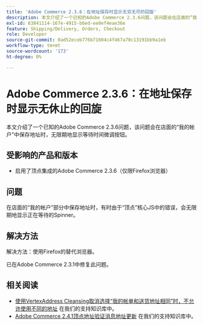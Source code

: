 ```yaml
---
title: 'Adobe Commerce 2.3.6：在地址保存时显示无穷无尽的回旋'
description: 本文介绍了一个已知的Adobe Commerce 2.3.6问题，该问题会在店面的“我的帐户”中保存地址时，无限期地显示等待时间微调按钮。
exl-id: 63841114-167e-4915-b6ed-ee0ef4eae36e
feature: Shipping/Delivery, Orders, Checkout
role: Developer
source-git-commit: 0ad52eceb776b71604c4f467a70c13191bb9a1eb
workflow-type: tm+mt
source-wordcount: '173'
ht-degree: 0%

---
```


# Adobe Commerce 2.3.6：在地址保存时显示无休止的回旋

本文介绍了一个已知的Adobe Commerce 2.3.6问题，该问题会在店面的“我的帐户”中保存地址时，无限期地显示等待时间微调按钮。

## 受影响的产品和版本

* 启用了顶点集成的Adobe Commerce 2.3.6（仅限Firefox浏览器）

## 问题

在店面的“我的帐户”部分中保存地址时，有时由于“顶点”核心JS中的错误，会无限期地显示正在等待的Spinner。

## 解决方法

解决方法：使用Firefox的替代浏览器。

已在Adobe Commerce 2.3.1中修复此问题。

## 相关阅读

* [使用VertexAddress Cleansing取消选择“我的帐单和送货地址相同”时，不允许使用不同的地址](/help/troubleshooting/miscellaneous/vertex-address-cleansing-different-addresses-not-allowed.md) 在我们的支持知识库中。
* [Adobe Commerce 2.4.1顶点地址验证消息地址更新](/help/troubleshooting/miscellaneous/magento-2-4-1-vertex-address-validation-message-post-address-update.md) 在我们的支持知识库中。
